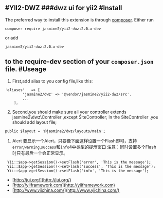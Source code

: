 #YII2-DWZ
###dwz ui for yii2
#Install
------------

The preferred way to install this extension is through [composer](http://getcomposer.org/download/).
Either run

```
composer require jasmine2/yii2-dwz:2.0.x-dev
```

or add 

```
jasmine2/yii2-dwz:2.0.x-dev
```

to the require-dev section of your `composer.json` file.
#Useage
---

1. First,add alias to you config file,like this:

```
'aliases'   => [
        'jasmine2/dwz' => '@vendor/jasmine2/yii2-dwz/src',
        ...
    ],
```

2. Second,you should make sure all your controller extends jasmine2\dwz\Controller ,except SiteController;
In the SiteController ,you should add layout file;

```
public $layout = '@jasmine2/dwz/layouts/main';
```

1. Alert
要显示一个Alert，只要像下面这样设置一个Flash即可，支持`error`,`warning`,`success`和`info`4中类型的提示窗口
注意：同时设置多个Flash时只有最后一个会正常显示。
```
 Yii::$app->getSession()->setFlash('error', 'This is the message');
 Yii::$app->getSession()->setFlash('success', 'This is the message');
 Yii::$app->getSession()->setFlash('info', 'This is the message');
```




* [http://jui.org/](http://jui.org/)
* [http://yiiframework.com](http://yiiframework.com)
* [http://www.yiichina.com/](http://www.yiichina.com/)
